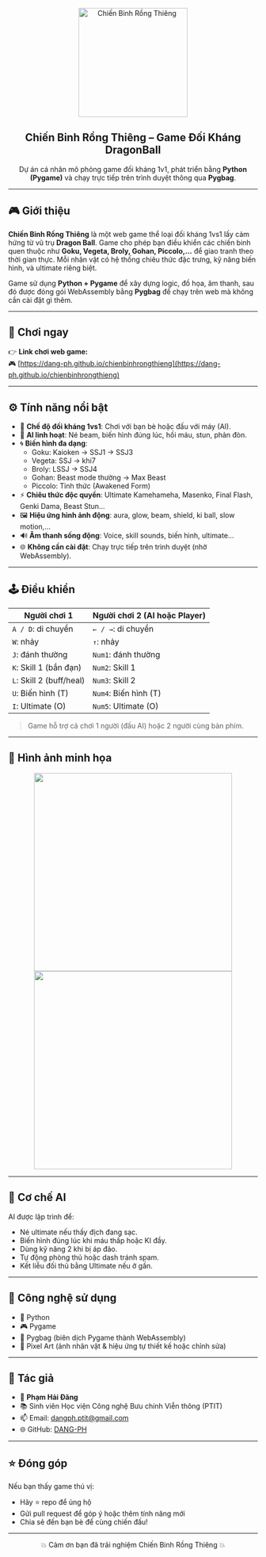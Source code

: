 <p align="center">
  <img src="images/avt9.webp" width="220" alt="Chiến Binh Rồng Thiêng">
</p>

<h2 align="center">Chiến Binh Rồng Thiêng – Game Đối Kháng DragonBall</h2>

<p align="center">
  Dự án cá nhân mô phỏng game đối kháng 1v1, phát triển bằng <strong>Python (Pygame)</strong> và chạy trực tiếp trên trình duyệt thông qua <strong>Pygbag</strong>.
</p>

---

## 🎮 Giới thiệu

**Chiến Binh Rồng Thiêng** là một web game thể loại đối kháng 1vs1 lấy cảm hứng từ vũ trụ **Dragon Ball**. Game cho phép bạn điều khiển các chiến binh quen thuộc như **Goku, Vegeta, Broly, Gohan, Piccolo,...** để giao tranh theo thời gian thực. Mỗi nhân vật có hệ thống chiêu thức đặc trưng, kỹ năng biến hình, và ultimate riêng biệt.

Game sử dụng **Python + Pygame** để xây dựng logic, đồ họa, âm thanh, sau đó được đóng gói WebAssembly bằng **Pygbag** để chạy trên web mà không cần cài đặt gì thêm.

---

## 🔗 Chơi ngay

👉 **Link chơi web game:**  
🎮 [https://dang-ph.github.io/chienbinhrongthieng](https://dang-ph.github.io/chienbinhrongthieng)

---

## ⚙️ Tính năng nổi bật

- 👥 **Chế độ đối kháng 1vs1**: Chơi với bạn bè hoặc đấu với máy (AI).
- 🧠 **AI linh hoạt**: Né beam, biến hình đúng lúc, hồi máu, stun, phản đòn.
- 🌀 **Biến hình đa dạng**:
  - Goku: Kaioken → SSJ1 → SSJ3
  - Vegeta: SSJ → khi7
  - Broly: LSSJ → SSJ4
  - Gohan: Beast mode thường → Max Beast
  - Piccolo: Tỉnh thức (Awakened Form)
- ⚡ **Chiêu thức độc quyền**: Ultimate Kamehameha, Masenko, Final Flash, Genki Dama, Beast Stun...
- 🖼️ **Hiệu ứng hình ảnh động**: aura, glow, beam, shield, ki ball, slow motion,...
- 🔊 **Âm thanh sống động**: Voice, skill sounds, biến hình, ultimate...
- 🌐 **Không cần cài đặt**: Chạy trực tiếp trên trình duyệt (nhờ WebAssembly).

---

## 🕹️ Điều khiển

| Người chơi 1              | Người chơi 2 (AI hoặc Player)   |
|---------------------------|----------------------------------|
| `A / D`: di chuyển        | `← / →`: di chuyển              |
| `W`: nhảy                 | `↑`: nhảy                       |
| `J`: đánh thường          | `Num1`: đánh thường             |
| `K`: Skill 1 (bắn đạn)    | `Num2`: Skill 1                 |
| `L`: Skill 2 (buff/heal)  | `Num3`: Skill 2                 |
| `U`: Biến hình (T)        | `Num4`: Biến hình (T)           |
| `I`: Ultimate (O)         | `Num5`: Ultimate (O)            |

> Game hỗ trợ cả chơi 1 người (đấu AI) hoặc 2 người cùng bàn phím.

---

## 📸 Hình ảnh minh họa

<p align="center">
  <img src="images/screenshot1.png" width="400">
  <img src="images/screenshot2.png" width="400">
</p>

---

## 🧠 Cơ chế AI

AI được lập trình để:
- Né ultimate nếu thấy địch đang sạc.
- Biến hình đúng lúc khi máu thấp hoặc KI đầy.
- Dùng kỹ năng 2 khi bị áp đảo.
- Tự động phòng thủ hoặc dash tránh spam.
- Kết liễu đối thủ bằng Ultimate nếu ở gần.

---

## 🚀 Công nghệ sử dụng

- 🐍 Python
- 🎮 Pygame
- 🧪 Pygbag (biên dịch Pygame thành WebAssembly)
- 🎨 Pixel Art (ảnh nhân vật & hiệu ứng tự thiết kế hoặc chỉnh sửa)

---

## 📧 Tác giả

- 👤 **Phạm Hải Đăng**  
- 📚 Sinh viên Học viện Công nghệ Bưu chính Viễn thông (PTIT)  
- 📫 Email: dangph.ptit@gmail.com  
- 🌐 GitHub: [DANG-PH](https://github.com/DANG-PH)

---

## ⭐ Đóng góp

Nếu bạn thấy game thú vị:
- Hãy ⭐ repo để ủng hộ
- Gửi pull request để góp ý hoặc thêm tính năng mới
- Chia sẻ đến bạn bè để cùng chiến đấu!

---

<p align="center">
  💥 Cảm ơn bạn đã trải nghiệm Chiến Binh Rồng Thiêng 💥
</p>

